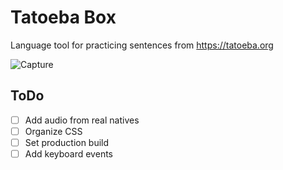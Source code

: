 # Tatoeba Box
Language tool for practicing sentences from https://tatoeba.org 

![Capture](https://i.imgur.com/D6UWFR3.png)

## ToDo

- [ ] Add audio from real natives
- [ ] Organize CSS
- [ ] Set production build
- [ ] Add keyboard events
